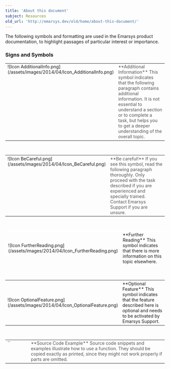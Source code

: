 ```yaml
---
title: 'About this document'
subject: Resources
old_url: 'http://emarsys.dev/old/home/about-this-document/'
---
```


The following symbols and formatting are used in the Emarsys product documentation, to highlight passages of particular interest or importance.

### Signs and Symbols

 <table cellpadding="1" class="wikitable" style="width: 100%; border: 0px solid #999;"><tbody><tr><td scope="col" style="text-align: left; border: 0px solid #999; vertical-align: top;" width="60px">![Icon AdditionalInfo.png](/assets/images/2014/04/Icon_AdditionalInfo.png)</td> <td scope="col" style="border: 0px solid #999; vertical-align: top; color: #555555;">**Additional Information** This symbol indicates that the following paragraph contains additional information. It is not essential to understand a section or to complete a task, but helps you to get a deeper understanding of the overall topic.</td> </tr></tbody></table>   <table cellpadding="1" class="wikitable" style="width: 100%; border: 0px;"><tbody><tr><td scope="col" style="text-align: left; border: 0px solid #999; vertical-align: top;" width="60px">![Icon BeCareful.png](/assets/images/2014/04/Icon_BeCareful.png)</td> <td scope="col" style="border: 0px solid #999; vertical-align: top; color: #555555;">**Be careful!** If you see this symbol, read the following paragraph thoroughly. Only proceed with the task described if you are experienced and specially trained. Contact Emarsys Support if you are unsure.</td> </tr></tbody></table>   <table cellpadding="1" class="wikitable" style="width: 100%; border: 1px solid #fff;"><tbody><tr><td scope="col" style="text-align: left; border: 1px solid #fff;" width="60px">![Icon FurtherReading.png](/assets/images/2014/04/Icon_FurtherReading.png)</td> <td scope="col" style="border: 1px solid #fff;">**Further Reading** This symbol indicates that there is more information on this topic elsewhere.</td> </tr></tbody></table>   <table cellpadding="1" class="wikitable" style="width: 100%; border: 0px solid #fff;"><tbody><tr><td scope="col" style="text-align: left; border: 0px solid #fff;" width="60px">![Icon OptionalFeature.png](/assets/images/2014/04/Icon_OptionalFeature.png)</td> <td scope="col" style="border: 0px solid #fff;">**Optional Feature** This symbol indicates that the feature described here is optional and needs to be activated by Emarsys Support.</td> </tr></tbody></table>   <table cellpadding="1" class="wikitable" style="width: 100%; border: 0px solid #999;"><tbody><tr><td scope="col" style="text-align: left; border: 0px solid #999; vertical-align: top;" width="60px">``</td> <td scope="col" style="border: 0px solid #999; vertical-align: top; color: #555555;">**Source Code Example** Source code snippets and examples illustrate how to use a function. They should be copied exactly as printed, since they might not work properly if parts are omitted.</td></tr></tbody></table>